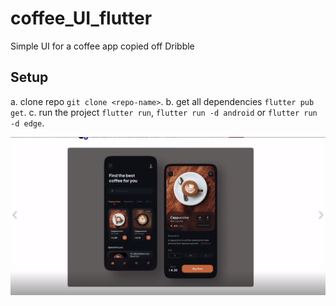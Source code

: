 # coffee_UI_flutter
Simple UI for a coffee app copied off Dribble

## Setup
a. clone repo `git clone <repo-name>`.
b. get all dependencies `flutter pub get`.
c. run the project `flutter run`, `flutter run -d android` or `flutter run -d edge`.

![Model](https://github.com/Phant0m-a/coffee_UI_flutter/blob/main/sample/coffee_app.JPG)


